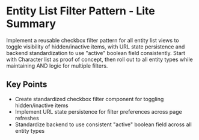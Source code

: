 # Entity List Filter Pattern - Lite Summary

Implement a reusable checkbox filter pattern for all entity list views to toggle visibility of hidden/inactive items, with URL state persistence and backend standardization to use "active" boolean field consistently. Start with Character list as proof of concept, then roll out to all entity types while maintaining AND logic for multiple filters.

## Key Points
- Create standardized checkbox filter component for toggling hidden/inactive items
- Implement URL state persistence for filter preferences across page refreshes
- Standardize backend to use consistent "active" boolean field across all entity types